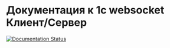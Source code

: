# Документация к 1с websocket Клиент/Сервер

[![Documentation Status](https://readthedocs.org/projects/ssh-1c-docs/badge/?version=latest)](https://1c-websocket-docs.readthedocs.io/ru/latest/?badge=latest)
